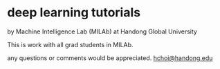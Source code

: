 # deep learning tutorials 
by Machine Intelligence Lab (MILAb) at Handong Global University

This is work with all grad students in MILAb. 

any questions or comments would be appreciated. hchoi@handong.edu 
